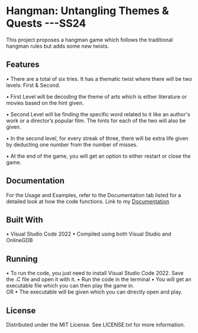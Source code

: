 # Hangman: Untangling Themes & Quests ---SS24
This project proposes a hangman game which follows the traditional hangman rules but adds some new twists. 

## Features
•	There are a total of six tries. It has a thematic twist where there will be two levels: First & Second. 

•	First Level will be decoding the theme of arts which is either literature or movies based on the hint given. 

•	Second Level will be finding the specific word related to it like an author's work or a director’s popular film. The hints for each of the two will also be given.

•	In the second level, for every streak of three, there will be extra life given by deducting one number from the number of misses. 

•	At the end of the game, you will get an option to either restart or close the game.


## Documentation
For the Usage and Examples, refer to the Documentation tab listed for a detailed look at how the code functions. 
Link to my [Documentation](https://linktodocumentation)

## Built With
•	Visual Studio Code 2022
•	Compiled using both Visual Studio and OnlineGDB

## Running
•	To run the code, you just need to install Visual Studio Code 2022. Save the .C file and open it with it. 
•	Run the code in the terminal
•	You will get an executable file which you can then play the game in.   
OR
•	The executable will be given which you can directly open and play.

## License
Distributed under the MIT License. See LICENSE.txt for more information.

